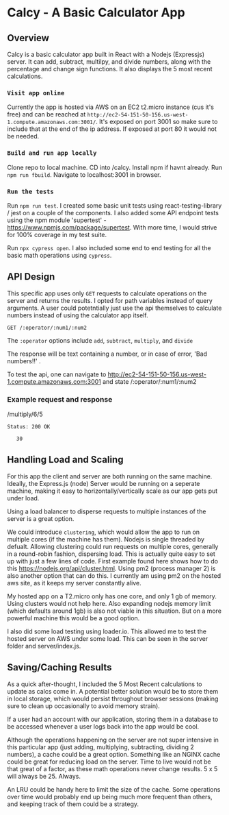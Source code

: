 # Calcy - A Basic Calculator App

## Overview

Calcy is a basic calculator app built in React with a Nodejs (Expressjs) server. It can add, subtract, multilpy, and divide numbers, along with the percentage and change sign functions.  It also displays the 5 most recent calculations.

### `Visit app online`

Currently the app is hosted via AWS on an EC2 t2.micro instance (cus it's free) and can be reached at `http://ec2-54-151-50-156.us-west-1.compute.amazonaws.com:3001/`. It's exposed on port 3001 so make sure to include that at the end of the ip address. If exposed at port 80 it would not be needed. 

### `Build and run app locally`

Clone repo to local machine. CD into /calcy. Install npm if havnt already. Run `npm run fbuild`. Navigate to localhost:3001 in browser.

### `Run the tests`

Run `npm run test`.  I created some basic unit tests using react-testing-library / jest on a couple of the components. I also added some API endpoint tests using the npm module 'supertest' - https://www.npmjs.com/package/supertest.   With more time, I would strive for 100% coverage in my test suite.


Run `npx cypress open`. I also included some end to end testing for all the basic math operations using `cypress`.

## API Design

This specific app uses only `GET` requests to calculate operations on the server and returns the results. I opted for path variables instead of query arguments. A user could potetntially just use the api themselves to calculate numbers instead of using the calculator app itself. 

```
GET /:operator/:num1/:num2
```

The `:operator` options include `add`, `subtract`, `multiply`, and `divide`

The response will be text containing a number, or in case of error, 'Bad numbers!!' .

To test the api, one can navigate to http://ec2-54-151-50-156.us-west-1.compute.amazonaws.com:3001 and state /:operator/:num1/:num2

### Example request and response

/multiply/6/5

`Status: 200 OK`
```
   30
```


## Handling Load and Scaling

For this app the client and server are both running on the same machine.  Ideally, the Express.js (node) Server would be running on a seperate machine, making it easy to horizontally/vertically scale as our app gets put under load.

Using a load balancer to disperse requests to multiple instances of the server is a great option. 

We could introduce `clustering`,  which would allow the app to run on multiple cores (if the machine has them).  Nodejs is single threaded by defualt.  Allowing clustering could run requests on multiple cores, generally in a round-robin fashion, dispersing load. This is actually quite easy to set up with just a few lines of code. First example found here shows how to do this https://nodejs.org/api/cluster.html.  Using pm2 (process manager 2) is also another option that can do this. I currently am using pm2 on the hosted aws site, as it keeps my server constantly alive. 

My hosted app on a T2.micro only has one core, and only 1 gb of memory.  Using clusters would not help here. Also expanding nodejs memory limit (which defaults around 1gb) is also not viable in this situation.  But on a more powerful machine this would be a good option. 

I also did some load testing using loader.io. This allowed me to test the hosted server on AWS under some load. This can be seen in the server folder and server/index.js. 

## Saving/Caching Results 

As a quick after-thought, I included the 5 Most Recent calculations to update as calcs come in.  A potential better solution would be to store them in local storage, which would persist throughout browser sessions (making sure to clean up occasionally to avoid memory strain).

If a user had an account with our application, storing them in a database to be accessed whenever a user logs back into the app would be cool. 

Although the operations happening on the server are not super intensive in this particular app (just adding, multiplying, subtracting, dividing 2 numbers), a cache could be a great option.  Something like an NGINX cache could be great for reducing load on the server.  Time to live would not be that great of a factor, as these math operations never change results.  5 x 5 will always be 25. Always.

An LRU could be handy here to limit the size of the cache.  Some operations over time would probably end up being much more frequent than others, and keeping track of them could be a strategy.
